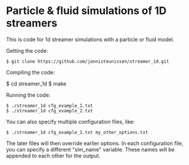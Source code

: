 Particle & fluid simulations of 1D streamers
===========

This is code for 1d streamer simulations with a particle or fluid model.

Getting the code:

    $ git clone https://github.com/jannisteunissen/streamer_1d.git

Compiling the code:

   $ cd streamer_1d
   $ make

Running the code:

    $ ./streamer_1d cfg_example_1.txt
    $ ./streamer_1d cfg_example_2.txt

You can also specify multiple configuration files, like:

    $ ./streamer_1d cfg_example_1.txt my_other_options.txt

The later files will then override earlier options. In each configuration file,
you can specify a different "sim_name" variable. These names will be appended to
each other for the output.
